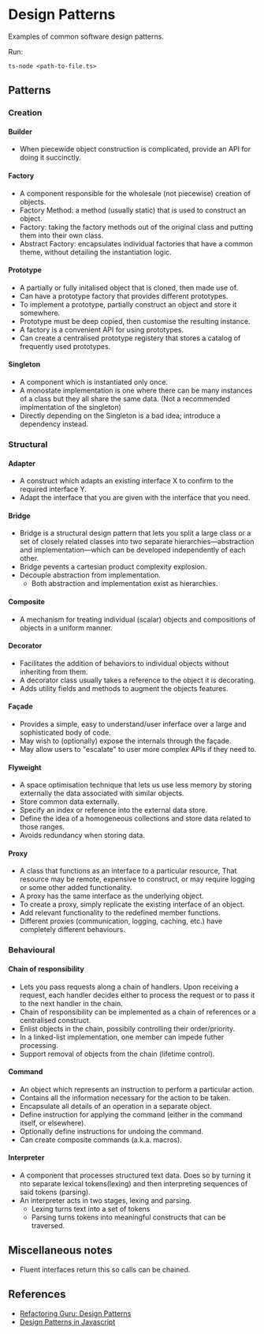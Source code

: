 # Design Patterns

Examples of common software design patterns.

Run:

```
ts-node <path-to-file.ts>
```

## Patterns

### Creation

#### Builder

-   When piecewide object construction is complicated, provide an API for doing it succinctly.

#### Factory

-   A component responsible for the wholesale (not piecewise) creation of objects.
-   Factory Method: a method (usually static) that is used to construct an object.
-   Factory: taking the factory methods out of the original class and putting them into their own class.
-   Abstract Factory: encapsulates individual factories that have a common theme, without detailing the instantiation logic.

#### Prototype

-   A partially or fully initalised object that is cloned, then made use of.
-   Can have a prototype factory that provides different prototypes.
-   To implement a prototype, partially construct an object and store it somewhere.
-   Prototype must be deep copied, then customise the resulting instance.
-   A factory is a convenient API for using prototypes.
-   Can create a centralised prototype registery that stores a catalog of frequently used prototypes.

#### Singleton

-   A component which is instantiated only once.
-   A monostate implementation is one where there can be many instances of a class but they all share the same data. (Not a recommended implmentation of the singleton)
-   Directly depending on the Singleton is a bad idea; introduce a dependency instead.

### Structural

#### Adapter

-   A construct which adapts an existing interface X to confirm to the required interface Y.
-   Adapt the interface that you are given with the interface that you need.

#### Bridge

-   Bridge is a structural design pattern that lets you split a large class or a set of closely related classes into two separate hierarchies—abstraction and implementation—which can be developed independently of each other.
-   Bridge pevents a cartesian product complexity explosion.
-   Decouple abstraction from implementation.
    -   Both abstraction and implementation exist as hierarchies.

#### Composite

-   A mechanism for treating individual (scalar) objects and compositions of objects in a uniform manner.

#### Decorator

-   Facilitates the addition of behaviors to individual objects without inheriting from them.
-   A decorator class usually takes a reference to the object it is decorating.
-   Adds utility fields and methods to augment the objects features.

#### Façade

-   Provides a simple, easy to understand/user inferface over a large and sophisticated body of code.
-   May wish to (optionally) expose the internals through the façade.
-   May allow users to "escalate" to user more complex APIs if they need to.

#### Flyweight

-   A space optimisation technique that lets us use less memory by storing externally the data associated with similar objects.
-   Store common data externally.
-   Specify an index or reference into the external data store.
-   Define the idea of a homogeneous collections and store data related to those ranges.
-   Avoids redundancy when storing data.

#### Proxy

-   A class that functions as an interface to a particular resource, That resource may be remote, expensive to construct, or may require logging or some other added functionality.
-   A proxy has the same interface as the underlying object.
-   To create a proxy, simply replicate the existing interface of an object.
-   Add relevant functionality to the redefined member functions.
-   Different proxies (communication, logging, caching, etc.) have completely different behaviours.

### Behavioural

#### Chain of responsibility

-   Lets you pass requests along a chain of handlers. Upon receiving a request, each handler decides either to process the request or to pass it to the next handler in the chain.
-   Chain of responsibility can be implemented as a chain of references or a centralised construct.
-   Enlist objects in the chain, possibily controlling their order/priority.
-   In a linked-list implementation, one member can impede futher processing.
-   Support removal of objects from the chain (lifetime control).

#### Command

-   An object which represents an instruction to perform a particular action.
-   Contains all the information necessary for the action to be taken.
-   Encapsulate all details of an operation in a separate object.
-   Define instruction for applying the command (either in the command itself, or elsewhere).
-   Optionally define instructions for undoing the command.
-   Can create composite commands (a.k.a. macros).

#### Interpreter

-   A component that processes structured text data. Does so by turning it nto separate lexical tokens(lexing) and then interpreting sequences of said tokens (parsing).
-   An interpreter acts in two stages, lexing and parsing.
    -   Lexing turns text into a set of tokens
    -   Parsing turns tokens into meaningful constructs that can be traversed.

## Miscellaneous notes

-   Fluent interfaces return this so calls can be chained.

## References

-   [Refactoring Guru: Design Patterns](https://refactoring.guru/design-patterns/typescript)
-   [Design Patterns in Javascript](https://www.udemy.com/course/design-patterns-javascript/)
